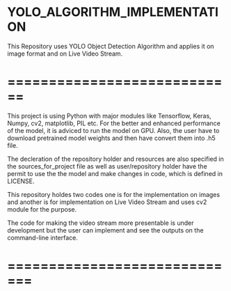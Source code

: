 # YOLO_ALGORITHM_IMPLEMENTATION
This Repository uses YOLO Object Detection Algorithm and applies it on image format and on Live Video Stream.

# ============================

This project is using Python with major modules like Tensorflow, Keras, Numpy, cv2, matplotlib, PIL etc.
For the better and enhanced performance of the model, it is adviced to run the model on GPU.
Also, the user have to download pretrained model weights and then have convert them into .h5 file.

The decleration of the repository holder and resources are also specified in the sources_for_project file as well as user/repository holder have the permit to use the the model and make changes in code, which is defined in LICENSE.

This repository holdes two codes one is for the implementation on images and another is for implementation on Live Video Stream and uses cv2 module for the purpose.

The code for making the video stream more presentable is under development but the user can implement and see the outputs on the command-line interface.
# =============================

